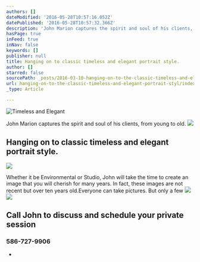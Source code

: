 ```yaml
---
authors: []
dateModified: '2016-05-28T10:57:16.052Z'
datePublished: '2016-05-28T10:57:32.366Z'
description: 'John Marion captures the spirit and soul of his clients, from young to old.'
hasPage: true
inFeed: true
inNav: false
keywords: []
publisher: null
title: Hanging on to classic timeless and elegant portrait style.
author: []
starred: false
sourcePath: _posts/2016-03-10-hanging-on-to-the-classic-timeless-and-elegant-portrait-styl.md
url: hanging-on-to-the-classic-timeless-and-elegant-portrait-styl/index.html
_type: Article

---
```

![Timeless and Elegant ](https://s3-us-west-2.amazonaws.com/the-grid-img/p/6e3d985d09f1b3b2fd533d0d88c404ae1b5c2aaa.jpg)

John Marion captures the spirit and soul of his clients, from young to old.
![](https://s3-us-west-2.amazonaws.com/the-grid-img/p/bb4188e8bc1c58ae496442e9425b7f83273ceab6.jpg)

## Hanging on to classic timeless and elegant portrait style.
![](https://s3-us-west-2.amazonaws.com/the-grid-img/p/90c1b347417be16a7e8a76cb418517ac0e0a7dd3.jpg)

Whether it be Environmental or Studio, John will take the time to create an image that you will cherish for many years. In fact, these images are not recent but over ten years old.Everyone can take pictures. But only a few
![](https://s3-us-west-2.amazonaws.com/the-grid-img/p/90c1b347417be16a7e8a76cb418517ac0e0a7dd3.jpg)
![](https://s3-us-west-2.amazonaws.com/the-grid-img/p/d9b9c79ad296fb9eee286221b2be9b45acb5f627.jpg)

## Call John to discuss and schedule your private session

### 586-727-9906

-